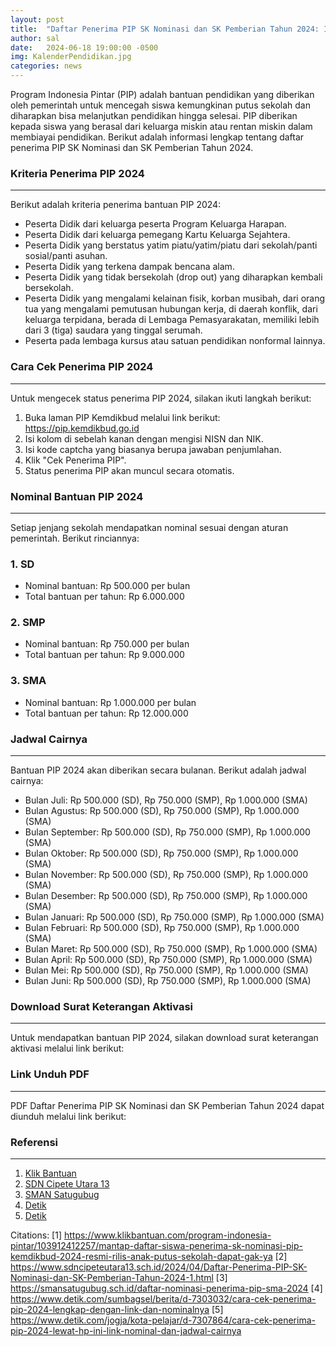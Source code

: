 ```yaml
---
layout: post
title:  "Daftar Penerima PIP SK Nominasi dan SK Pemberian Tahun 2024: Informasi Lengkap"
author: sal
date:   2024-06-18 19:00:00 -0500
img: KalenderPendidikan.jpg
categories: news
---
```


Program Indonesia Pintar (PIP) adalah bantuan pendidikan yang diberikan oleh pemerintah untuk mencegah siswa kemungkinan putus sekolah dan diharapkan bisa melanjutkan pendidikan hingga selesai. PIP diberikan kepada siswa yang berasal dari keluarga miskin atau rentan miskin dalam membiayai pendidikan. Berikut adalah informasi lengkap tentang daftar penerima PIP SK Nominasi dan SK Pemberian Tahun 2024.

### Kriteria Penerima PIP 2024
-------------------------

Berikut adalah kriteria penerima bantuan PIP 2024:

- Peserta Didik dari keluarga peserta Program Keluarga Harapan.
- Peserta Didik dari keluarga pemegang Kartu Keluarga Sejahtera.
- Peserta Didik yang berstatus yatim piatu/yatim/piatu dari sekolah/panti sosial/panti asuhan.
- Peserta Didik yang terkena dampak bencana alam.
- Peserta Didik yang tidak bersekolah (drop out) yang diharapkan kembali bersekolah.
- Peserta Didik yang mengalami kelainan fisik, korban musibah, dari orang tua yang mengalami pemutusan hubungan kerja, di daerah konflik, dari keluarga terpidana, berada di Lembaga Pemasyarakatan, memiliki lebih dari 3 (tiga) saudara yang tinggal serumah.
- Peserta pada lembaga kursus atau satuan pendidikan nonformal lainnya.

### Cara Cek Penerima PIP 2024
-----------------------------

Untuk mengecek status penerima PIP 2024, silakan ikuti langkah berikut:

1. Buka laman PIP Kemdikbud melalui link berikut: https://pip.kemdikbud.go.id
2. Isi kolom di sebelah kanan dengan mengisi NISN dan NIK.
3. Isi kode captcha yang biasanya berupa jawaban penjumlahan.
4. Klik "Cek Penerima PIP".
5. Status penerima PIP akan muncul secara otomatis.

### Nominal Bantuan PIP 2024
-------------------------

Setiap jenjang sekolah mendapatkan nominal sesuai dengan aturan pemerintah. Berikut rinciannya:

### 1. SD
- Nominal bantuan: Rp 500.000 per bulan
- Total bantuan per tahun: Rp 6.000.000

### 2. SMP
- Nominal bantuan: Rp 750.000 per bulan
- Total bantuan per tahun: Rp 9.000.000

### 3. SMA
- Nominal bantuan: Rp 1.000.000 per bulan
- Total bantuan per tahun: Rp 12.000.000

### Jadwal Cairnya
-----------------

Bantuan PIP 2024 akan diberikan secara bulanan. Berikut adalah jadwal cairnya:

- Bulan Juli: Rp 500.000 (SD), Rp 750.000 (SMP), Rp 1.000.000 (SMA)
- Bulan Agustus: Rp 500.000 (SD), Rp 750.000 (SMP), Rp 1.000.000 (SMA)
- Bulan September: Rp 500.000 (SD), Rp 750.000 (SMP), Rp 1.000.000 (SMA)
- Bulan Oktober: Rp 500.000 (SD), Rp 750.000 (SMP), Rp 1.000.000 (SMA)
- Bulan November: Rp 500.000 (SD), Rp 750.000 (SMP), Rp 1.000.000 (SMA)
- Bulan Desember: Rp 500.000 (SD), Rp 750.000 (SMP), Rp 1.000.000 (SMA)
- Bulan Januari: Rp 500.000 (SD), Rp 750.000 (SMP), Rp 1.000.000 (SMA)
- Bulan Februari: Rp 500.000 (SD), Rp 750.000 (SMP), Rp 1.000.000 (SMA)
- Bulan Maret: Rp 500.000 (SD), Rp 750.000 (SMP), Rp 1.000.000 (SMA)
- Bulan April: Rp 500.000 (SD), Rp 750.000 (SMP), Rp 1.000.000 (SMA)
- Bulan Mei: Rp 500.000 (SD), Rp 750.000 (SMP), Rp 1.000.000 (SMA)
- Bulan Juni: Rp 500.000 (SD), Rp 750.000 (SMP), Rp 1.000.000 (SMA)

### Download Surat Keterangan Aktivasi
-----------------------------------

Untuk mendapatkan bantuan PIP 2024, silakan download surat keterangan aktivasi melalui link berikut:

### Link Unduh PDF
-----------------

PDF Daftar Penerima PIP SK Nominasi dan SK Pemberian Tahun 2024 dapat diunduh melalui link berikut:

### Referensi
--------------

1. [Klik Bantuan](https://www.klikbantuan.com/program-indonesia-pintar/103912412257/mantap-daftar-siswa-penerima-sk-nominasi-pip-kemdikbud-2024-resmi-rilis-anak-putus-sekolah-dapat-gak-ya)
2. [SDN Cipete Utara 13](https://www.sdncipeteutara13.sch.id/2024/04/Daftar-Penerima-PIP-SK-Nominasi-dan-SK-Pemberian-Tahun-2024-1.html)
3. [SMAN Satugubug](https://smansatugubug.sch.id/daftar-nominasi-penerima-pip-sma-2024)
4. [Detik](https://www.detik.com/sumbagsel/berita/d-7303032/cara-cek-penerima-pip-2024-lengkap-dengan-link-dan-nominalnya)
5. [Detik](https://www.detik.com/jogja/kota-pelajar/d-7307864/cara-cek-penerima-pip-2024-lewat-hp-ini-link-nominal-dan-jadwal-cairnya)

Citations:
[1] https://www.klikbantuan.com/program-indonesia-pintar/103912412257/mantap-daftar-siswa-penerima-sk-nominasi-pip-kemdikbud-2024-resmi-rilis-anak-putus-sekolah-dapat-gak-ya
[2] https://www.sdncipeteutara13.sch.id/2024/04/Daftar-Penerima-PIP-SK-Nominasi-dan-SK-Pemberian-Tahun-2024-1.html
[3] https://smansatugubug.sch.id/daftar-nominasi-penerima-pip-sma-2024
[4] https://www.detik.com/sumbagsel/berita/d-7303032/cara-cek-penerima-pip-2024-lengkap-dengan-link-dan-nominalnya
[5] https://www.detik.com/jogja/kota-pelajar/d-7307864/cara-cek-penerima-pip-2024-lewat-hp-ini-link-nominal-dan-jadwal-cairnya
